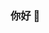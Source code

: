 ### 你好 👋

<!--
**GlitchTip/GlitchTip** 是一个 ✨ _特别的_ ✨ 仓库，因为它的 `README.md`（即此文件）会显示在你的 GitHub 个人主页上。

以下是一些你可以开始使用的思路：

- 🔭 我目前正在开发 ...  
- 🌱 我目前正在学习 ...  
- 👯 我希望在以下领域进行合作 ...  
- 🤔 我需要在以下方面寻求帮助 ...  
- 💬 你可以问我关于 ...  
- 📫 联系方式：...  
- 😄 代词偏好：...  
- ⚡ 有趣的小知识：...

-->